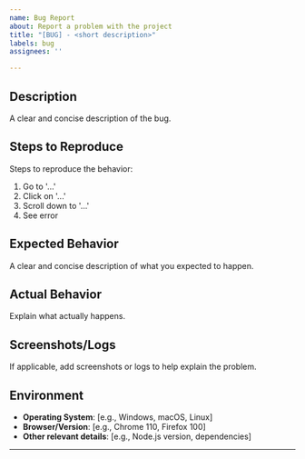 ```yaml
---
name: Bug Report
about: Report a problem with the project
title: "[BUG] - <short description>"
labels: bug
assignees: ''

---
```


## Description
A clear and concise description of the bug.

## Steps to Reproduce
Steps to reproduce the behavior:
1. Go to '...'
2. Click on '...'
3. Scroll down to '...'
4. See error

## Expected Behavior
A clear and concise description of what you expected to happen.

## Actual Behavior
Explain what actually happens.

## Screenshots/Logs
If applicable, add screenshots or logs to help explain the problem.

## Environment
- **Operating System**: [e.g., Windows, macOS, Linux]
- **Browser/Version**: [e.g., Chrome 110, Firefox 100]
- **Other relevant details**: [e.g., Node.js version, dependencies]

---